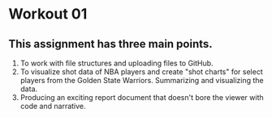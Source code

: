 # Workout 01 <br/>

<h2>This assignment has three main points.</h2>

1. To work with file structures and uploading files to GitHub.
2. To visualize shot data of NBA players and create "shot charts" for select players from the Golden State Warriors. Summarizing and visualizing the data.
3. Producing an exciting report document that doesn't bore the viewer with code and narrative.